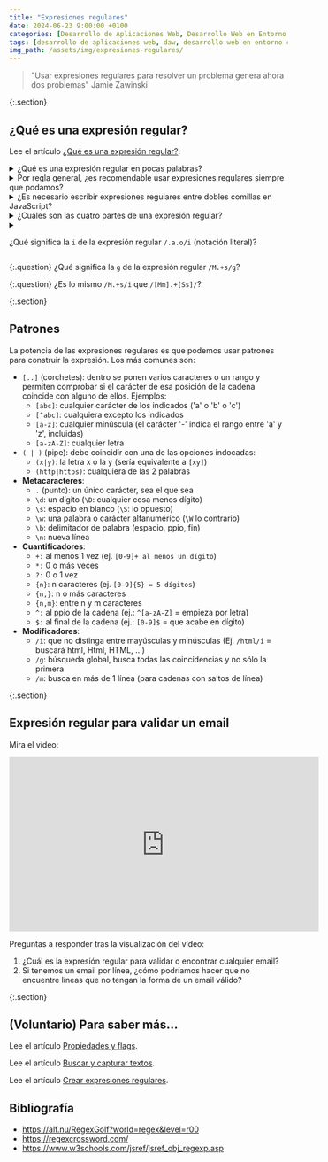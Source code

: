 ```yaml
---
title: "Expresiones regulares"
date: 2024-06-23 9:00:00 +0100
categories: [Desarrollo de Aplicaciones Web, Desarrollo Web en Entorno Cliente]
tags: [desarrollo de aplicaciones web, daw, desarrollo web en entorno cliente, dwec, teoria, expresiones regulares, regex, javascript]
img_path: /assets/img/expresiones-regulares/
---
```


> "Usar expresiones regulares para resolver un problema genera ahora dos problemas"
> Jamie Zawinski

{:.section}
## ¿Qué es una expresión regular?

Lee el artículo [¿Qué es una expresión regular?](https://lenguajejs.com/javascript/regexp/expresiones-regulares/).

<details class="card mb-2">
  <summary class="card-header question">¿Qué es una expresión regular en pocas palabras?</summary>
  <div class="card-body" markdown="1">

Son patrones para buscar, capturar o reemplazar texto.

<!-- Comentario para que no se descuajeringue la cosa -->
  </div>
</details>

<details class="card mb-2">
  <summary class="card-header question">Por regla general, ¿es recomendable usar expresiones regulares siempre que podamos?</summary>
  <div class="card-body" markdown="1">

No. Solo hay que usarlas cuando nos proporcionen una ventaja muy clara.

<!-- Comentario para que no se descuajeringue la cosa -->
  </div>
</details>

<details class="card mb-2">
  <summary class="card-header question">¿Es necesario escribir expresiones regulares entre dobles comillas en JavaScript?</summary>
  <div class="card-body" markdown="1">

No. También podemos utilizar la notación literal.

<!-- Comentario para que no se descuajeringue la cosa -->
  </div>
</details>

<details class="card mb-2">
  <summary class="card-header question">¿Cuáles son las cuatro partes de una expresión regular?</summary>
  <div class="card-body" markdown="1">

![alt text](regexp.png)
_Partes de una expresión regular_

<!-- Comentario para que no se descuajeringue la cosa -->
  </div>
</details>

<details class="card mb-2">
  <summary class="card-header question" markdown="1">
  
  ¿Qué significa la `i` de la expresión regular `/.a.o/i` (notación literal)?
  
  </summary>
  <div class="card-body" markdown="1">

El flag `i` significa que no diferencia mayúsculas de minúsculas.

<!-- Comentario para que no se descuajeringue la cosa -->
  </div>
</details>

{:.question}
¿Qué significa la `g` de la expresión regular `/M.+s/g`?

{:.question}
¿Es lo mismo `/M.+s/i` que `/[Mm].+[Ss]/`?

{:.section}
## Patrones

La potencia de las expresiones regulares es que podemos usar patrones para construir la expresión. Los más comunes son:

- `[..]` (corchetes): dentro se ponen varios caracteres o un rango y permiten comprobar si el carácter de esa posición de la cadena coincide con alguno de ellos. Ejemplos:
  - `[abc]`: cualquier carácter de los indicados ('a' o 'b' o 'c')
  - `[^abc]`: cualquiera excepto los indicados
  - `[a-z]`: cualquier minúscula (el carácter '-' indica el rango entre 'a' y 'z', incluidas)
  - `[a-zA-Z]`: cualquier letra
- `( | )` (pipe): debe coincidir con una de las opciones indocadas:
  - `(x|y)`: la letra x o la y (sería equivalente a `[xy]`)
  - `(http|https)`: cualquiera de las 2 palabras
- **Metacaracteres**:
  - `.` (punto): un único carácter, sea el que sea
  - `\d`: un dígito (`\D`: cualquier cosa menos dígito)
  - `\s`: espacio en blanco (`\S`: lo opuesto)
  - `\w`: una palabra o carácter alfanumérico (`\W` lo contrario)
  - `\b`: delimitador de palabra (espacio, ppio, fin)
  - `\n`: nueva línea
- **Cuantificadores**:
  - `+:` al menos 1 vez (ej. `[0-9]+ al menos un dígito`)
  - `*:` 0 o más veces
  - `?:` 0 o 1 vez
  - `{n}`: n caracteres (ej. `[0-9]{5} = 5 dígitos`)
  - `{n,}`: n o más caracteres
  - `{n,m}`: entre n y m caracteres
  - `^:` al ppio de la cadena (ej.: `^[a-zA-Z]` = empieza por letra)
  - `$:` al final de la cadena (ej.: `[0-9]$` = que acabe en dígito)
- **Modificadores**:
  - `/i`: que no distinga entre mayúsculas y minúsculas (Ej. `/html/i` = buscará html, Html, HTML, …)
  - `/g`: búsqueda global, busca todas las coincidencias y no sólo la primera
  - `/m`: busca en más de 1 línea (para cadenas con saltos de línea)

{:.section}
## Expresión regular para validar un email

Mira el vídeo:

<iframe width="560" height="315" src="https://www.youtube.com/embed/tcYCaRnJlVw?si=XNy_pwx1WEJV0eQ_" title="YouTube video player" frameborder="0" allow="accelerometer; autoplay; clipboard-write; encrypted-media; gyroscope; picture-in-picture; web-share" referrerpolicy="strict-origin-when-cross-origin" allowfullscreen></iframe>

Preguntas a responder tras la visualización del vídeo:

1. ¿Cuál es la expresión regular para validar o encontrar cualquier email?
1. Si tenemos un email por línea, ¿cómo podríamos hacer que no encuentre líneas que no tengan la forma de un email válido?

{:.section}
## (Voluntario) Para saber más...

Lee el artículo [Propiedades y flags](https://lenguajejs.com/javascript/regexp/flags/).

Lee el artículo [Buscar y capturar textos](https://lenguajejs.com/javascript/regexp/buscar-capturar/).

Lee el artículo [Crear expresiones regulares](https://lenguajejs.com/javascript/regexp/crear-expresiones-regulares/).

## Bibliografía

- <https://alf.nu/RegexGolf?world=regex&level=r00>
- <https://regexcrossword.com/>
- <https://www.w3schools.com/jsref/jsref_obj_regexp.asp>
